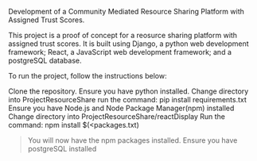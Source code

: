 Development of a Community Mediated Resource Sharing Platform with Assigned Trust Scores.

This project is a proof of concept for a reosurce sharing platform with assigned trust scores. 
It is built using Django, a python web development framework; React, a JavaScript web development framework; and a postgreSQL database. 

To run the project, follow the instructions below:

Clone the repository.
Ensure you have python installed.
Change directory into ProjectResourceShare
run the command: pip install requirements.txt
Ensure you have Node.js and Node Package Manager(npm) installed
Change directory into ProjectResourceShare/reactDisplay
Run the command: npm install $(<packages.txt)
>You will now have the npm packages installed. 
Ensure you have postgreSQL installed
